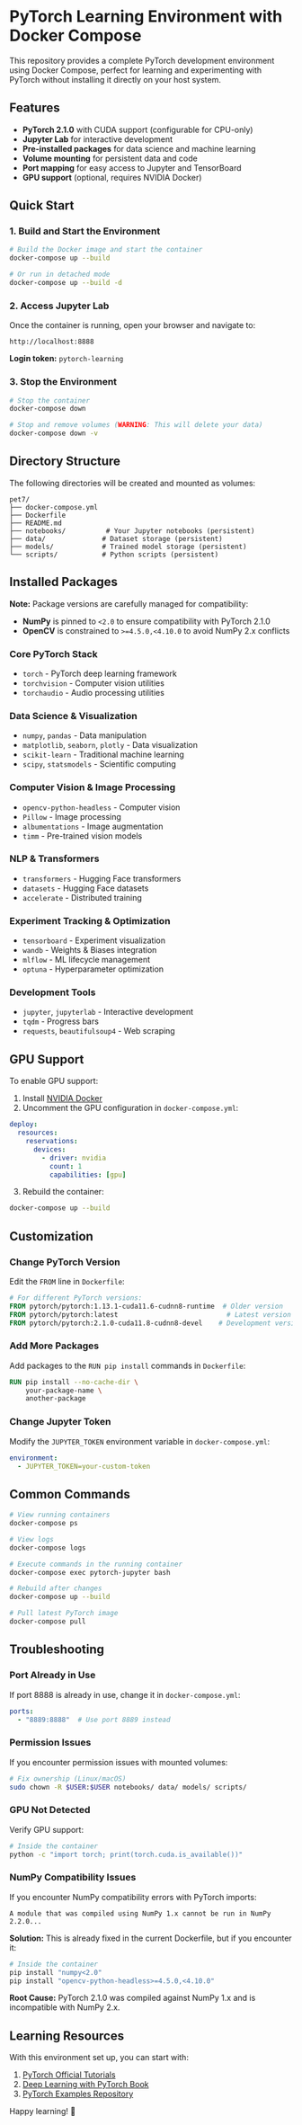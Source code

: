 # PyTorch Learning Environment with Docker Compose

This repository provides a complete PyTorch development environment using Docker Compose, perfect for learning and experimenting with PyTorch without installing it directly on your host system.

## Features

- **PyTorch 2.1.0** with CUDA support (configurable for CPU-only)
- **Jupyter Lab** for interactive development
- **Pre-installed packages** for data science and machine learning
- **Volume mounting** for persistent data and code
- **Port mapping** for easy access to Jupyter and TensorBoard
- **GPU support** (optional, requires NVIDIA Docker)

## Quick Start

### 1. Build and Start the Environment

```bash
# Build the Docker image and start the container
docker-compose up --build

# Or run in detached mode
docker-compose up --build -d
```

### 2. Access Jupyter Lab

Once the container is running, open your browser and navigate to:

```
http://localhost:8888
```

**Login token:** `pytorch-learning`

### 3. Stop the Environment

```bash
# Stop the container
docker-compose down

# Stop and remove volumes (WARNING: This will delete your data)
docker-compose down -v
```

## Directory Structure

The following directories will be created and mounted as volumes:

```
pet7/
├── docker-compose.yml
├── Dockerfile
├── README.md
├── notebooks/          # Your Jupyter notebooks (persistent)
├── data/              # Dataset storage (persistent)
├── models/            # Trained model storage (persistent)
└── scripts/           # Python scripts (persistent)
```

## Installed Packages

**Note:** Package versions are carefully managed for compatibility:
- **NumPy** is pinned to `<2.0` to ensure compatibility with PyTorch 2.1.0
- **OpenCV** is constrained to `>=4.5.0,<4.10.0` to avoid NumPy 2.x conflicts

### Core PyTorch Stack
- `torch` - PyTorch deep learning framework
- `torchvision` - Computer vision utilities
- `torchaudio` - Audio processing utilities

### Data Science & Visualization
- `numpy`, `pandas` - Data manipulation
- `matplotlib`, `seaborn`, `plotly` - Data visualization
- `scikit-learn` - Traditional machine learning
- `scipy`, `statsmodels` - Scientific computing

### Computer Vision & Image Processing
- `opencv-python-headless` - Computer vision
- `Pillow` - Image processing
- `albumentations` - Image augmentation
- `timm` - Pre-trained vision models

### NLP & Transformers
- `transformers` - Hugging Face transformers
- `datasets` - Hugging Face datasets
- `accelerate` - Distributed training

### Experiment Tracking & Optimization
- `tensorboard` - Experiment visualization
- `wandb` - Weights & Biases integration
- `mlflow` - ML lifecycle management
- `optuna` - Hyperparameter optimization

### Development Tools
- `jupyter`, `jupyterlab` - Interactive development
- `tqdm` - Progress bars
- `requests`, `beautifulsoup4` - Web scraping

## GPU Support

To enable GPU support:

1. Install [NVIDIA Docker](https://github.com/NVIDIA/nvidia-docker)
2. Uncomment the GPU configuration in `docker-compose.yml`:

```yaml
deploy:
  resources:
    reservations:
      devices:
        - driver: nvidia
          count: 1
          capabilities: [gpu]
```

3. Rebuild the container:

```bash
docker-compose up --build
```

## Customization

### Change PyTorch Version

Edit the `FROM` line in `Dockerfile`:

```dockerfile
# For different PyTorch versions:
FROM pytorch/pytorch:1.13.1-cuda11.6-cudnn8-runtime  # Older version
FROM pytorch/pytorch:latest                           # Latest version
FROM pytorch/pytorch:2.1.0-cuda11.8-cudnn8-devel    # Development version
```

### Add More Packages

Add packages to the `RUN pip install` commands in `Dockerfile`:

```dockerfile
RUN pip install --no-cache-dir \
    your-package-name \
    another-package
```

### Change Jupyter Token

Modify the `JUPYTER_TOKEN` environment variable in `docker-compose.yml`:

```yaml
environment:
  - JUPYTER_TOKEN=your-custom-token
```

## Common Commands

```bash
# View running containers
docker-compose ps

# View logs
docker-compose logs

# Execute commands in the running container
docker-compose exec pytorch-jupyter bash

# Rebuild after changes
docker-compose up --build

# Pull latest PyTorch image
docker-compose pull
```

## Troubleshooting

### Port Already in Use
If port 8888 is already in use, change it in `docker-compose.yml`:

```yaml
ports:
  - "8889:8888"  # Use port 8889 instead
```

### Permission Issues
If you encounter permission issues with mounted volumes:

```bash
# Fix ownership (Linux/macOS)
sudo chown -R $USER:$USER notebooks/ data/ models/ scripts/
```

### GPU Not Detected
Verify GPU support:

```bash
# Inside the container
python -c "import torch; print(torch.cuda.is_available())"
```

### NumPy Compatibility Issues
If you encounter NumPy compatibility errors with PyTorch imports:

```
A module that was compiled using NumPy 1.x cannot be run in NumPy 2.2.0...
```

**Solution:** This is already fixed in the current Dockerfile, but if you encounter it:

```bash
# Inside the container
pip install "numpy<2.0"
pip install "opencv-python-headless>=4.5.0,<4.10.0"
```

**Root Cause:** PyTorch 2.1.0 was compiled against NumPy 1.x and is incompatible with NumPy 2.x.

## Learning Resources

With this environment set up, you can start with:

1. [PyTorch Official Tutorials](https://pytorch.org/tutorials/)
2. [Deep Learning with PyTorch Book](https://pytorch.org/deep-learning-with-pytorch)
3. [PyTorch Examples Repository](https://github.com/pytorch/examples)

Happy learning! 🚀
